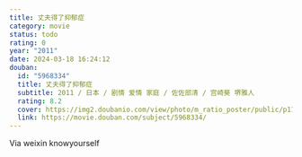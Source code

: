 ```yaml
---
title: 丈夫得了抑郁症
category: movie
status: todo
rating: 0
year: "2011"
date: 2024-03-18 16:24:12
douban:
  id: "5968334"
  title: 丈夫得了抑郁症
  subtitle: 2011 / 日本 / 剧情 爱情 家庭 / 佐佐部清 / 宫崎葵 堺雅人
  rating: 8.2
  cover: https://img2.doubanio.com/view/photo/m_ratio_poster/public/p1171252131.jpg
  link: https://movie.douban.com/subject/5968334/
---
```


Via weixin knowyourself 
